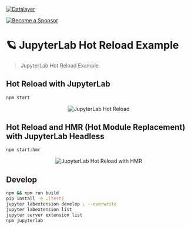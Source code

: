 [![Datalayer](https://assets.datalayer.tech/datalayer-25.svg)](https://datalayer.io)

[![Become a Sponsor](https://img.shields.io/static/v1?label=Become%20a%20Sponsor&message=%E2%9D%A4&logo=GitHub&style=flat&color=1ABC9C)](https://github.com/sponsors/datalayer)

# 🪐 JupyterLab Hot Reload Example

> JupyterLab Hot Reload Example.

## Hot Reload with JupyterLab

```bash
npm start
```

<div align="center" style="text-align: center">
  <img alt="JupyterLab Hot Reload" src="https://datalayer-jupyter-examples.s3.amazonaws.com/jupyterlab-hot-reload.gif" />
</div>

## Hot Reload and HMR (Hot Module Replacement) with JupyterLab Headless

```bash
npm start:hmr
```

<div align="center" style="text-align: center">
  <img alt="JupyterLab Hot Reload with HMR" src="https://datalayer-jupyter-examples.s3.amazonaws.com/jupyterlab-hot-reload-hmr.gif" />
</div>

## Develop

```bash
npm && npm run build
pip install -e .[test]
jupyter labextension develop . --overwrite
jupyter labextension list
jupyter server extension list
npm jupyterlab
```
